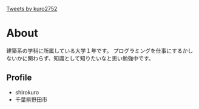 <a class="twitter-timeline" data-width="400" data-height="600" href="https://twitter.com/kuro2752?ref_src=twsrc%5Etfw">Tweets by kuro2752</a> <script async src="https://platform.twitter.com/widgets.js" charset="utf-8"></script>

# About
建築系の学科に所属している大学１年です。
プログラミングを仕事にするかしないかに関わらず、知識として知りたいなと思い勉強中です。

## Profile
- shirokuro
- 千葉県野田市
